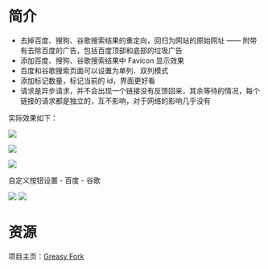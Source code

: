 # 简介

* 去掉百度、搜狗、谷歌搜索结果的重定向，回归为网站的原始网址 —— 附带有去除百度的广告，包括百度顶部和底部的垃圾广告
* 添加百度、搜狗、谷歌搜索结果中 Favicon 显示效果
* 百度和谷歌搜索页面可以设置为单列、双列模式
* 添加标记数量，标记当前的 id，界面更好看
* 请求是异步请求，并不会出现一个链接没有反馈回来，其余等待的情况，每个链接的请求都是独立的，互不影响，对于网络的影响几乎没有

实际效果如下：

![](https://greasyfork.org/system/screenshots/screenshots/000/002/620/original/1125_0_%E7%9C%8B%E5%9B%BE%E7%8E%8B.png)

![](https://ws1.sinaimg.cn/large/6a155794ly1fpyfzr0h2rj21870oadli.jpg)

![](https://ws1.sinaimg.cn/large/6a155794ly1fpyg1k0cp7j21bk0okn09.jpg)

自定义按钮设置 - 百度 - 谷歌

![](https://ws1.sinaimg.cn/large/6a155794gy1ftpfahynuej20ys0gbn1a.jpg)
![](https://ws1.sinaimg.cn/large/6a155794gy1ftpfcbffgwj211c0g5q6y.jpg)

# 资源

项目主页：[Greasy Fork](https://greasyfork.org/zh-CN/scripts/14178-ac-baidu-%E9%87%8D%E5%AE%9A%E5%90%91%E4%BC%98%E5%8C%96%E7%99%BE%E5%BA%A6%E6%90%9C%E7%8B%97%E8%B0%B7%E6%AD%8C%E6%90%9C%E7%B4%A2-%E5%8E%BB%E5%B9%BF%E5%91%8A-favicon-%E5%8F%8C%E5%88%97)
